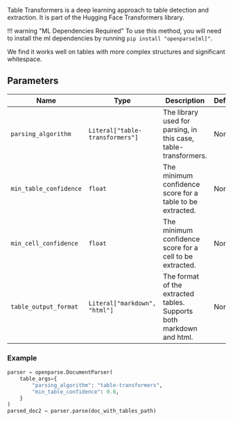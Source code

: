 Table Transformers is a deep learning approach to table detection and extraction. It is part of the Hugging Face Transformers library.

!!! warning "ML Dependencies Required"
    To use this method, you will need to install the ml dependencies by running `pip install "openparse[ml]"`.

We find it works well on tables with more complex structures and significant whitespace.

## Parameters

| Name                 | Type                                 | Description                                                                                                  | Default |
|----------------------|--------------------------------------|--------------------------------------------------------------------------------------------------------------|---------|
| `parsing_algorithm`  | `Literal["table-transformers"]`      | The library used for parsing, in this case, table-transformers.                                              | None    |
| `min_table_confidence` | `float`                             | The minimum confidence score for a table to be extracted.                                                    | None    |
| `min_cell_confidence` | `float`                             | The minimum confidence score for a cell to be extracted.                                                     | None    |
| `table_output_format` | `Literal["markdown", "html"]`       | The format of the extracted tables. Supports both markdown and html.                                         | None    |


### Example


```python
parser = openparse.DocumentParser(
    table_args={
        "parsing_algorithm": "table-transformers",
        "min_table_confidence": 0.8,
    }
)
parsed_doc2 = parser.parse(doc_with_tables_path)
```

